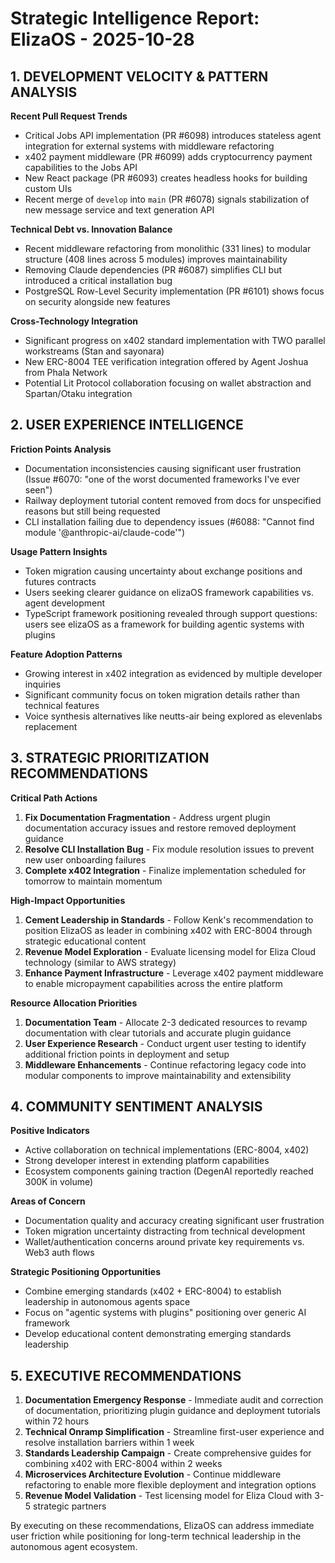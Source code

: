 # Strategic Intelligence Report: ElizaOS - 2025-10-28

## 1. DEVELOPMENT VELOCITY & PATTERN ANALYSIS

**Recent Pull Request Trends**
- Critical Jobs API implementation (PR #6098) introduces stateless agent integration for external systems with middleware refactoring
- x402 payment middleware (PR #6099) adds cryptocurrency payment capabilities to the Jobs API
- New React package (PR #6093) creates headless hooks for building custom UIs
- Recent merge of `develop` into `main` (PR #6078) signals stabilization of new message service and text generation API

**Technical Debt vs. Innovation Balance**
- Recent middleware refactoring from monolithic (331 lines) to modular structure (408 lines across 5 modules) improves maintainability
- Removing Claude dependencies (PR #6087) simplifies CLI but introduced a critical installation bug
- PostgreSQL Row-Level Security implementation (PR #6101) shows focus on security alongside new features

**Cross-Technology Integration**
- Significant progress on x402 standard implementation with TWO parallel workstreams (Stan and sayonara)
- New ERC-8004 TEE verification integration offered by Agent Joshua from Phala Network
- Potential Lit Protocol collaboration focusing on wallet abstraction and Spartan/Otaku integration

## 2. USER EXPERIENCE INTELLIGENCE

**Friction Points Analysis**
- Documentation inconsistencies causing significant user frustration (Issue #6070: "one of the worst documented frameworks I've ever seen")
- Railway deployment tutorial content removed from docs for unspecified reasons but still being requested
- CLI installation failing due to dependency issues (#6088: "Cannot find module '@anthropic-ai/claude-code'")

**Usage Pattern Insights**
- Token migration causing uncertainty about exchange positions and futures contracts
- Users seeking clearer guidance on elizaOS framework capabilities vs. agent development
- TypeScript framework positioning revealed through support questions: users see elizaOS as a framework for building agentic systems with plugins

**Feature Adoption Patterns**
- Growing interest in x402 integration as evidenced by multiple developer inquiries
- Significant community focus on token migration details rather than technical features
- Voice synthesis alternatives like neutts-air being explored as elevenlabs replacement

## 3. STRATEGIC PRIORITIZATION RECOMMENDATIONS

**Critical Path Actions**
1. **Fix Documentation Fragmentation** - Address urgent plugin documentation accuracy issues and restore removed deployment guidance
2. **Resolve CLI Installation Bug** - Fix module resolution issues to prevent new user onboarding failures
3. **Complete x402 Integration** - Finalize implementation scheduled for tomorrow to maintain momentum

**High-Impact Opportunities**
1. **Cement Leadership in Standards** - Follow Kenk's recommendation to position ElizaOS as leader in combining x402 with ERC-8004 through strategic educational content
2. **Revenue Model Exploration** - Evaluate licensing model for Eliza Cloud technology (similar to AWS strategy)
3. **Enhance Payment Infrastructure** - Leverage x402 payment middleware to enable micropayment capabilities across the entire platform

**Resource Allocation Priorities**
1. **Documentation Team** - Allocate 2-3 dedicated resources to revamp documentation with clear tutorials and accurate plugin guidance
2. **User Experience Research** - Conduct urgent user testing to identify additional friction points in deployment and setup
3. **Middleware Enhancements** - Continue refactoring legacy code into modular components to improve maintainability and extensibility

## 4. COMMUNITY SENTIMENT ANALYSIS

**Positive Indicators**
- Active collaboration on technical implementations (ERC-8004, x402)
- Strong developer interest in extending platform capabilities
- Ecosystem components gaining traction (DegenAI reportedly reached 300K in volume)

**Areas of Concern**
- Documentation quality and accuracy creating significant user frustration
- Token migration uncertainty distracting from technical development
- Wallet/authentication concerns around private key requirements vs. Web3 auth flows

**Strategic Positioning Opportunities**
- Combine emerging standards (x402 + ERC-8004) to establish leadership in autonomous agents space
- Focus on "agentic systems with plugins" positioning over generic AI framework
- Develop educational content demonstrating emerging standards leadership

## 5. EXECUTIVE RECOMMENDATIONS

1. **Documentation Emergency Response** - Immediate audit and correction of documentation, prioritizing plugin guidance and deployment tutorials within 72 hours
2. **Technical Onramp Simplification** - Streamline first-user experience and resolve installation barriers within 1 week
3. **Standards Leadership Campaign** - Create comprehensive guides for combining x402 with ERC-8004 within 2 weeks
4. **Microservices Architecture Evolution** - Continue middleware refactoring to enable more flexible deployment and integration options
5. **Revenue Model Validation** - Test licensing model for Eliza Cloud with 3-5 strategic partners

By executing on these recommendations, ElizaOS can address immediate user friction while positioning for long-term technical leadership in the autonomous agent ecosystem.